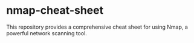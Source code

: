 # nmap-cheat-sheet
This repository provides a comprehensive cheat sheet for using Nmap, a powerful network scanning tool.
